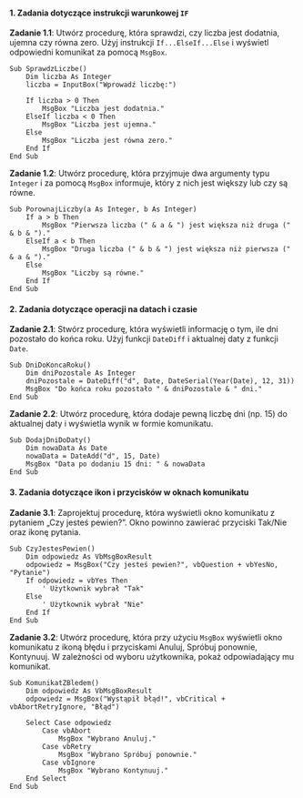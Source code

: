 #### 1. Zadania dotyczące instrukcji warunkowej `IF`

**Zadanie 1.1**: Utwórz procedurę, która sprawdzi, czy liczba jest dodatnia, ujemna czy równa zero. Użyj instrukcji `If...ElseIf...Else` i wyświetl odpowiedni komunikat za pomocą `MsgBox`.

```vba
Sub SprawdzLiczbe()
    Dim liczba As Integer
    liczba = InputBox("Wprowadź liczbę:")

    If liczba > 0 Then
        MsgBox "Liczba jest dodatnia."
    ElseIf liczba < 0 Then
        MsgBox "Liczba jest ujemna."
    Else
        MsgBox "Liczba jest równa zero."
    End If
End Sub
```

**Zadanie 1.2**: Utwórz procedurę, która przyjmuje dwa argumenty typu `Integer` i za pomocą `MsgBox` informuje, który z nich jest większy lub czy są równe.

```vba
Sub PorownajLiczby(a As Integer, b As Integer)
    If a > b Then
        MsgBox "Pierwsza liczba (" & a & ") jest większa niż druga (" & b & ")."
    ElseIf a < b Then
        MsgBox "Druga liczba (" & b & ") jest większa niż pierwsza (" & a & ")."
    Else
        MsgBox "Liczby są równe."
    End If
End Sub
```

#### 2. Zadania dotyczące operacji na datach i czasie

**Zadanie 2.1**: Stwórz procedurę, która wyświetli informację o tym, ile dni pozostało do końca roku. Użyj funkcji `DateDiff` i aktualnej daty z funkcji `Date`.

```vba
Sub DniDoKoncaRoku()
    Dim dniPozostale As Integer
    dniPozostale = DateDiff("d", Date, DateSerial(Year(Date), 12, 31))
    MsgBox "Do końca roku pozostało " & dniPozostale & " dni."
End Sub
```

**Zadanie 2.2**: Utwórz procedurę, która dodaje pewną liczbę dni (np. 15) do aktualnej daty i wyświetla wynik w formie komunikatu.

```vba
Sub DodajDniDoDaty()
    Dim nowaData As Date
    nowaData = DateAdd("d", 15, Date)
    MsgBox "Data po dodaniu 15 dni: " & nowaData
End Sub
```

#### 3. Zadania dotyczące ikon i przycisków w oknach komunikatu

**Zadanie 3.1**: Zaprojektuj procedurę, która wyświetli okno komunikatu z pytaniem „Czy jesteś pewien?”. Okno powinno zawierać przyciski Tak/Nie oraz ikonę pytania.

```vba
Sub CzyJestesPewien()
    Dim odpowiedz As VbMsgBoxResult
    odpowiedz = MsgBox("Czy jesteś pewien?", vbQuestion + vbYesNo, "Pytanie")
    If odpowiedz = vbYes Then
        ' Użytkownik wybrał "Tak"
    Else
        ' Użytkownik wybrał "Nie"
    End If
End Sub
```

**Zadanie 3.2**: Utwórz procedurę, która przy użyciu `MsgBox` wyświetli okno komunikatu z ikoną błędu i przyciskami Anuluj, Spróbuj ponownie, Kontynuuj. W zależności od wyboru użytkownika, pokaż odpowiadający mu komunikat.

```vba
Sub KomunikatZBledem()
    Dim odpowiedz As VbMsgBoxResult
    odpowiedz = MsgBox("Wystąpił błąd!", vbCritical + vbAbortRetryIgnore, "Błąd")

    Select Case odpowiedz
        Case vbAbort
            MsgBox "Wybrano Anuluj."
        Case vbRetry
            MsgBox "Wybrano Spróbuj ponownie."
        Case vbIgnore
            MsgBox "Wybrano Kontynuuj."
    End Select
End Sub
```